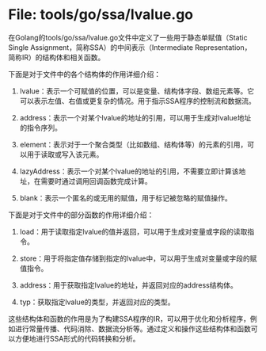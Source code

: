 # File: tools/go/ssa/lvalue.go

在Golang的tools/go/ssa/lvalue.go文件中定义了一些用于静态单赋值（Static Single Assignment，简称SSA）的中间表示（Intermediate Representation，简称IR）的结构体和相关函数。

下面是对于文件中的各个结构体的作用详细介绍：

1. lvalue：表示一个可赋值的位置，可以是变量、结构体字段、数组元素等。它可以表示左值、右值或更复杂的情况。用于指示SSA程序的控制流和数据流。

2. address：表示一个对某个lvalue的地址的引用，可以用于生成对lvalue地址的指令序列。

3. element：表示对于一个聚合类型（比如数组、结构体等）的元素的引用，可以用于读取或写入该元素。

4. lazyAddress：表示一个对某个lvalue的地址的引用，不需要立即计算该地址，在需要时通过调用回调函数完成计算。

5. blank：表示一个匿名的或无用的赋值，用于标记被忽略的赋值操作。

下面是对于文件中的部分函数的作用详细介绍：

1. load：用于读取指定lvalue的值并返回，可以用于生成对变量或字段的读取指令。

2. store：用于将指定值存储到指定的lvalue中，可以用于生成对变量或字段的赋值指令。

3. address：用于获取指定lvalue的地址，并返回对应的address结构体。

4. typ：获取指定lvalue的类型，并返回对应的类型。

这些结构体和函数的作用是为了构建SSA程序的IR，可以用于优化和分析程序，例如进行常量传播、代码消除、数据流分析等。通过定义和操作这些结构体和函数可以方便地进行SSA形式的代码转换和分析。

